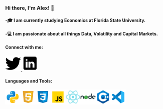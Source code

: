 ### Hi there, I'm Alex! 👋

#### -🎓 I am currently studying Economics at Florida State University.

#### -💻 I am passionate about all things Data, Volatility and Capital Markets.

#### Connect with me:
<a href="https://twitter.com/CTE_Capital">
         <img src="twitter.png">
      </a>
<a href="https://www.linkedin.com/in/alexander-fernandez-3077ab18b/">
         <img src="linkedin.png">
      </a>

#### Languages and Tools:
<img src='python.png'><img src='html.png'><img src='css.png'><img src='js.png'><img src='react.png'><img src='node.png'><img src='c++.png'><img src='vscode.png'>



